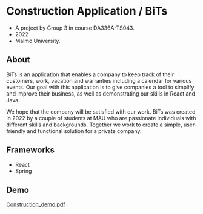 # Construction Application / BiTs
- A project by Group 3 in course DA336A-TS043.
- 2022
- Malmö University.

## About 
BiTs is an application that enables a company to keep track of their customers, work, vacation and warranties including a calendar for various events. Our goal with this application is to give companies a tool to simplify and improve their business, as well as demonstrating our skills in React and Java. 

We hope that the company will be satisfied with our work. BiTs was created in 2022 by a couple of students at MAU who are passionate individuals with different skills and backgrounds. Together we work to create a simple, user-friendly and functional solution for a private company.

## Frameworks
- React 
- Spring

## Demo
[Construction_demo.pdf](https://github.com/Flloyden/construction-application/files/10434605/Construction_demo.pdf)
